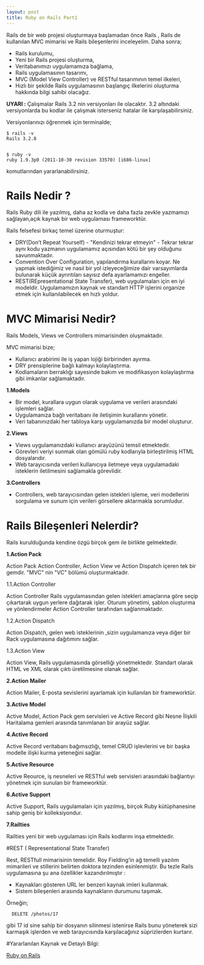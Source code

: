 ```yaml
---
layout: post
title: Ruby on Rails Part1
---
```


Rails de bir web projesi oluşturmaya başlamadan önce Rails , Rails de kullanılan
MVC mimarisi ve Rails bileşenlerini inceleyelim. Daha sonra;

- Rails kurulumu, 
- Yeni bir Rails projesi oluşturma, 
- Veritabanımızı uygulamamıza bağlama, 
- Rails uygulamasının tasarımı,
- MVC (Model View Controller) ve RESTful tasarımının temel ilkeleri, 
- Hızlı bir şekilde Rails uygulamasının başlangıç ilkelerini oluşturma hakkında
  bilgi sahibi olacağız.

**UYARI :** Çalışmalar Rails 3.2 nin versiyonları ile olacaktır. 3.2 altındaki
versiyonlarda bu kodlar ile çalışmak isterseniz hatalar ile karşılaşabilirsiniz.

Versiyonlarınızı öğrenmek için terminalde;

    $ rails -v            
    Rails 3.2.8 


    $ ruby -v
    ruby 1.9.3p0 (2011-10-30 revision 33570) [i686-linux] 

komutlarından yararlanabilirsiniz. 


# Rails Nedir ?

Rails Ruby dili ile yazılmış, daha az kodla ve daha fazla zevkle yazmamızı
sağlayan,açık kaynak bir web uygulaması frameworktür. 

Rails felsefesi birkaç temel üzerine oturmuştur:

- DRY(Don’t Repeat Yourself) - "Kendinizi tekrar etmeyin" - Tekrar tekrar
aynı kodu yazmanın uygulamamız açısından kötü bir şey olduğunu savunmaktadır.
- Convention Over Configuration, yapılandırma kurallarını koyar. Ne yapmak
istediğimiz ve nasıl bir yol izleyeceğimize dair varsayımlarda bulunarak
küçük ayrıntıları sayısız defa ayarlamamızı engeller.
- REST(REpresentational State Transfer), web uygulamaları için en iyi
modeldir. Uygulamamızın kaynak ve standart HTTP işlerini organize etmek
için kullanılabilecek en hızlı yoldur.


# MVC Mimarisi Nedir?

Rails Models, Views ve Controllers mimarisinden oluşmaktadır.  

MVC mimarisi bize;

- Kullanıcı arabirimi ile iş yapan lojiği birbirinden ayırma.
- DRY prensiplerine bağlı kalmayı kolaylaştırma.
- Kodlamaların berraklığı sayesinde bakım ve modifikasyon kolaylaştırma
gibi imkanlar sağlamaktadır.

**1.Models**

- Bir model, kurallara uygun olarak uygulama ve verileri arasındaki
işlemleri sağlar. 
- Uygulamanıza bağlı veritabanı ile iletişimin kurallarını yönetir. 
- Veri tabanınızdaki her tabloya karşı uygulamanızda bir model oluşturur. 

**2.Views**

- Views uygulamanızdaki kullanıcı arayüzünü temsil etmektedir.
- Görevleri veriyi sunmak olan gömülü ruby kodlarıyla birleştirilmiş HTML dosyalarıdır.
- Web tarayıcısında verileri kullanıcıya iletmeye veya uygulamadaki isteklerin iletilmesini 
sağlamakla görevlidir.

**3.Controllers**

- Controllers, web tarayıcısından gelen istekleri işleme, veri modellerini sorgulama ve sunum 
için verileri görsellere aktarmakla sorumludur.


# Rails Bileşenleri Nelerdir?


Rails kurulduğunda kendine özgü birçok gem ile birlikte gelmektedir.

**1.Action Pack**

Action Pack Action Controller, Action View ve Action Dispatch içeren tek bir
gemdir. "MVC" nin "VC" bölümü oluşturmaktadır.

1.1.Action Controller

Action Controller Rails uygulamasından gelen istekleri amaçlarına göre seçip
çıkartarak uygun yerlere dağıtarak işler. Oturum yönetimi, şablon oluşturma  ve
yönlendirmeler Action Controller tarafından sağlanmaktadır.

1.2.Action Dispatch

Action Dispatch, gelen web isteklerinin ,sizin uygulamanıza veya diğer bir Rack
uygulamasına dağıtımını sağlar.

1.3.Action View

Action View, Rails uygulamasında görselliği yönetmektedir. Standart olarak HTML
ve XML olarak çıktı üretilmesine olanak sağlar.

**2.Action Mailer**

Action Mailer, E-posta sevislerini ayarlamak için kullanılan bir frameworktür.

**3.Active Model**

Active Model, Action Pack gem servisleri ve Active Record gibi Nesne İlişkili
Haritalama gemleri arasında tanımlanan bir arayüz sağlar.

**4.Active Record**

Active Record veritabanı bağımsızlığı, temel CRUD işlevlerini ve bir başka
modelle ilişki kurma yeteneğini sağlar.

**5.Active Resource**

Active Reource, iş nesneleri ve RESTful web servisleri arasındaki bağlantıyı
yönetmek için sunulan bir frameworktür.

**6.Active Support**

Active Support, Rails uygulamaları için yazılmış, birçok Ruby kütüphanesine
sahip geniş bir kolleksiyondur.

**7.Railties**

Railties yeni bir web uygulaması için Rails kodlarını inşa etmektedir.

#REST ( Representational State Transfer)

Rest, RESTfull mimarisinin temelidir. Roy Fielding’in ağ temelli yazılım mimarileri ve
stillerini belirten doktora tezinden esinlenmiştir. Bu tezle Rails
uygulamasına şu ana özellikler kazandırılmıştır :

- Kaynakları gösteren URL ler benzeri kaynak imleri kullanmak.
- Sistem bileşenleri arasında kaynakların durumunu taşımak.

Örneğin;

`   DELETE /photos/17 `

gibi 17 id sine sahip bir dosyanın silinmesi istenirse Rails bunu yöneterek sizi
karmaşık işlerden ve web tarayıcısında karşılacağınız süprizlerden kurtarır.

#Yararlanılan Kaynak ve Detaylı Bilgi:

[Ruby on Rails](http://guides.rubyonrails.org/)
